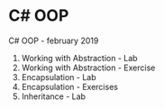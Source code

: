 # C# OOP
C# OOP - february 2019

01. Working with Abstraction - Lab
01. Working with Abstraction - Exercise
02. Encapsulation - Lab
02. Encapsulation - Exercises
03. Inheritance - Lab
